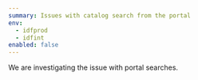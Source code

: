 ```yaml
---
summary: Issues with catalog search from the portal
env:
  - idfprod
  - idfint
enabled: false
---
```


We are investigating the issue with portal searches. 
